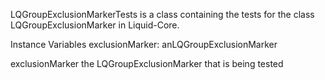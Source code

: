 LQGroupExclusionMarkerTests is a class containing the tests for the class LQGroupExclusionMarker in Liquid-Core.

Instance Variables
	exclusionMarker: anLQGroupExclusionMarker

exclusionMarker
	the LQGroupExclusionMarker that is being tested
